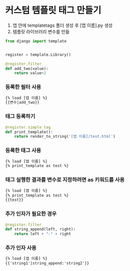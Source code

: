 # 커스텀 템플릿 태그 만들기

1. 앱 안에 templatetags 폴더 생성 후 [앱 이름].py 생성
2. 템플릿 라이브러리 변수를 만듦
```python
from django import template


register = template.Library()

@register.filter
def add_two(value):
    return value+2
```

### 등록한 필터 사용
```html
{% load [앱 이름] %}
{{변수|add_two}}
```

### 태그 등록하기
```python
@register.simple_tag
def print_template():
    return render_to_string('[앱 이름]/test.html')
```

### 등록한 태그 사용
```html
{% load [앱 이름] %}
{% print_template as test %}
```

### 태그 실행한 결과를 변수로 지정하려면 as 키워드를 사용
```html
{% load [앱 이름] %}
{% print_template as test %}
{{test}} 
```

### 추가 인자가 필요한 경우
```python
@register.filter
def string_append(left, right):
    return left + "-" + right
```

### 추가 인자 사용
```html
{% load [앱 이름] %}
{{'string1'|string_append:'string2'}}
```
